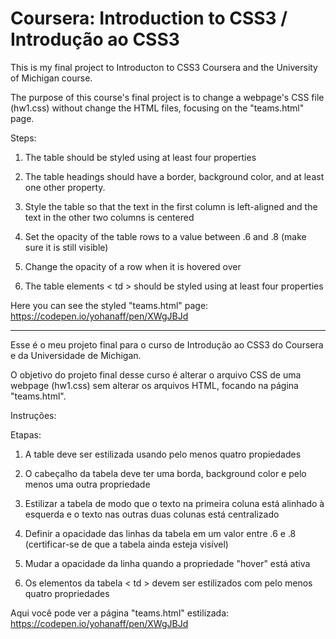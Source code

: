 # Coursera: Introduction to CSS3 / Introdução ao CSS3

This is my final project to Introducton to CSS3 Coursera and the University of Michigan course.

The purpose of this course's final project is to change a webpage's CSS file (hw1.css) without change the HTML files, focusing on the "teams.html" page.

Steps:

1) The table should be styled using at least four properties 

2) The table headings should have a border, background color, and at least one other property.

3) Style the table so that the text in the first column is left-aligned and the text in the other two columns is centered 

4) Set the opacity of the table rows to a value between .6 and .8 (make sure it is still visible) 

5) Change the opacity of a row when it is hovered over 

6) The table elements < td > should be styled using at least four properties

Here you can see the styled "teams.html" page:
https://codepen.io/yohanaff/pen/XWgJBJd

___

Esse é o meu projeto final para o curso de Introdução ao CSS3 do Coursera e da Universidade de Michigan.

O objetivo do projeto final desse curso é alterar o arquivo CSS de uma webpage (hw1.css) sem alterar os arquivos HTML, focando na página "teams.html".

Instruções:

Etapas:

1) A table deve ser estilizada usando pelo menos quatro propiedades

2) O cabeçalho da tabela deve ter uma borda, background color e pelo menos uma outra propriedade

3) Estilizar a tabela de modo que o texto na primeira coluna está alinhado à esquerda e o texto nas outras duas colunas está centralizado

4) Definir a opacidade das linhas da tabela em um valor entre .6 e .8 (certificar-se de que a tabela ainda esteja visível)

5) Mudar a opacidade da linha quando a propriedade "hover" está ativa

6) Os elementos da tabela < td > devem ser estilizados com pelo menos quatro propriedades

Aqui você pode ver a página "teams.html" estilizada:
https://codepen.io/yohanaff/pen/XWgJBJd
